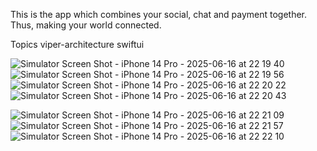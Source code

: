 This is the app which combines your social, chat and payment together. Thus, making your world connected.

Topics
viper-architecture swiftui

![Simulator Screen Shot - iPhone 14 Pro - 2025-06-16 at 22 19 40](https://github.com/user-attachments/assets/9e1a8219-3411-48af-b4bc-6c1f3fc114db)
![Simulator Screen Shot - iPhone 14 Pro - 2025-06-16 at 22 19 56](https://github.com/user-attachments/assets/6ac22b20-db8b-4b1b-824e-a949addf557b)
![Simulator Screen Shot - iPhone 14 Pro - 2025-06-16 at 22 20 22](https://github.com/user-attachments/assets/58374532-5378-43bf-8e48-8bfdb359841c)
![Simulator Screen Shot - iPhone 14 Pro - 2025-06-16 at 22 20 43](https://github.com/user-attachments/assets/6fc8926a-3b66-4c52-b86b-00bf471639dd)

![Simulator Screen Shot - iPhone 14 Pro - 2025-06-16 at 22 21 09](https://github.com/user-attachments/assets/81d94bf9-f33d-4a6f-90e0-fcfbbfc69a04)
![Simulator Screen Shot - iPhone 14 Pro - 2025-06-16 at 22 21 57](https://github.com/user-attachments/assets/3187b06d-78fe-4359-ac39-c59b3d9eb31a)
![Simulator Screen Shot - iPhone 14 Pro - 2025-06-16 at 22 22 10](https://github.com/user-attachments/assets/7b66814c-b9cf-4759-bd5a-87a2afba1bc4)
